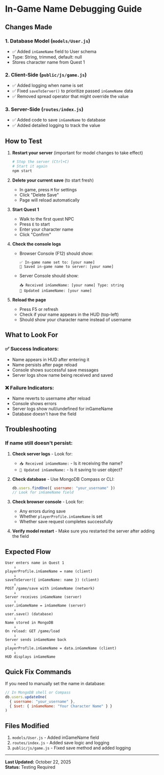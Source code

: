 # In-Game Name Debugging Guide

## Changes Made

### 1. Database Model (`models/User.js`)
- ✅ Added `inGameName` field to User schema
- Type: String, trimmed, default: null
- Stores character name from Quest 1

### 2. Client-Side (`public/js/game.js`)
- ✅ Added logging when name is set
- ✅ Fixed `saveToServer()` to prioritize passed `inGameName` data
- ✅ Removed spread operator that might override the value

### 3. Server-Side (`routes/index.js`)
- ✅ Added code to save `inGameName` to database
- ✅ Added detailed logging to track the value

## How to Test

1. **Restart your server** (important for model changes to take effect)
   ```bash
   # Stop the server (Ctrl+C)
   # Start it again
   npm start
   ```

2. **Delete your current save** (to start fresh)
   - In game, press `M` for settings
   - Click "Delete Save"
   - Page will reload automatically

3. **Start Quest 1**
   - Walk to the first quest NPC
   - Press `E` to start
   - Enter your character name
   - Click "Confirm"

4. **Check the console logs**
   - Browser Console (F12) should show:
     ```
     ✅ In-game name set to: [your name]
     💾 Saved in-game name to server: [your name]
     ```
   
   - Server Console should show:
     ```
     📥 Received inGameName: [your name] Type: string
     👤 Updated inGameName: [your name]
     ```

5. **Reload the page**
   - Press F5 or refresh
   - Check if your name appears in the HUD (top-left)
   - Should show your character name instead of username

## What to Look For

### ✅ Success Indicators:
- Name appears in HUD after entering it
- Name persists after page reload
- Console shows successful save messages
- Server logs show name being received and saved

### ❌ Failure Indicators:
- Name reverts to username after reload
- Console shows errors
- Server logs show null/undefined for inGameName
- Database doesn't have the field

## Troubleshooting

### If name still doesn't persist:

1. **Check server logs** - Look for:
   - `📥 Received inGameName:` - Is it receiving the name?
   - `👤 Updated inGameName:` - Is it saving to user object?

2. **Check database** - Use MongoDB Compass or CLI:
   ```javascript
   db.users.findOne({ username: "your_username" })
   // Look for inGameName field
   ```

3. **Check browser console** - Look for:
   - Any errors during save
   - Whether `playerProfile.inGameName` is set
   - Whether save request completes successfully

4. **Verify model restart** - Make sure you restarted the server after adding the field

## Expected Flow

```
User enters name in Quest 1
    ↓
playerProfile.inGameName = name (client)
    ↓
saveToServer({ inGameName: name }) (client)
    ↓
POST /game/save with inGameName (network)
    ↓
Server receives inGameName (server)
    ↓
user.inGameName = inGameName (server)
    ↓
user.save() (database)
    ↓
Name stored in MongoDB
    ↓
On reload: GET /game/load
    ↓
Server sends inGameName back
    ↓
playerProfile.inGameName = data.inGameName (client)
    ↓
HUD displays inGameName
```

## Quick Fix Commands

If you need to manually set the name in database:
```javascript
// In MongoDB shell or Compass
db.users.updateOne(
  { username: "your_username" },
  { $set: { inGameName: "Your Character Name" } }
)
```

## Files Modified

1. `models/User.js` - Added inGameName field
2. `routes/index.js` - Added save logic and logging
3. `public/js/game.js` - Fixed save method and added logging

---

**Last Updated:** October 22, 2025  
**Status:** Testing Required
